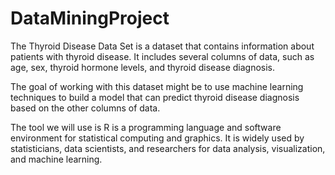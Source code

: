# DataMiningProject
The Thyroid Disease Data Set is a dataset that contains information about patients with thyroid disease. It includes several columns of data, such as age, sex, thyroid hormone levels, and thyroid disease diagnosis. 

The goal of working with this dataset might be to use machine learning techniques to build a model that can predict thyroid disease diagnosis based on the other columns of data.

The tool we will use is R is a programming language and software environment for statistical computing and graphics. It is widely used by statisticians, data scientists, and researchers for data analysis, visualization, and machine learning.
